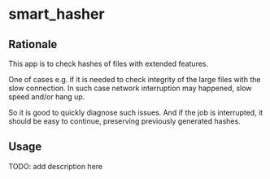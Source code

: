 # smart_hasher

## Rationale

This app is to check hashes of files with extended features.

One of cases e.g. if it is needed to check integrity of the large files with the slow connection. In such case network interruption may happened, slow speed and/or hang up.

So it is good to quickly diagnose such issues. And if the job is interrupted, it should be easy to continue, preserving previously generated hashes.

## Usage

TODO: add description here
